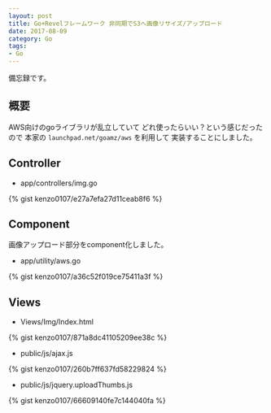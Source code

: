 ```yaml
---
layout: post
title: Go+Revelフレームワーク 非同期でS3へ画像リサイズ/アップロード
date: 2017-08-09
category: Go
tags:
- Go
---
```


備忘録です。

## 概要

AWS向けのgoライブラリが乱立していて
どれ使ったらいい？という感じだったので
本家の `launchpad.net/goamz/aws` を利用して
実装することにしました。


## Controller

- app/controllers/img.go

{% gist kenzo0107/e27a7efa27d11ceab8f6 %}

## Component

画像アップロード部分をcomponent化しました。

- app/utility/aws.go

{% gist kenzo0107/a36c52f019ce75411a3f %}

## Views

- Views/Img/Index.html

{% gist kenzo0107/871a8dc41105209ee38c %}

- public/js/ajax.js

{% gist kenzo0107/260b7ff637fd58229824 %}

- public/js/jquery.uploadThumbs.js

{% gist kenzo0107/66609140fe7c144040fa %}
